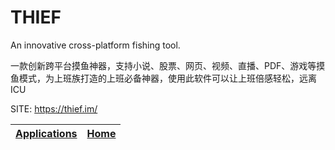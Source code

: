 # THIEF
 
 An innovative cross-platform fishing tool.
 
 一款创新跨平台摸鱼神器，支持小说、股票、网页、视频、直播、PDF、游戏等摸鱼模式，为上班族打造的上班必备神器，使用此软件可以让上班倍感轻松，远离 ICU

 SITE: https://thief.im/

 | [Applications](https://portable-linux-apps.github.io/apps.html) | [Home](https://portable-linux-apps.github.io)
 | --- | --- |

